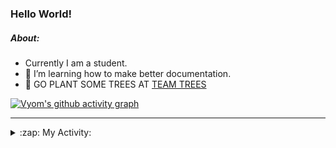 ### Hello World!

##### About:
- Currently I am a student.
- 🌱 I’m learning how to make better documentation.
- 🌱 GO PLANT SOME TREES AT [TEAM TREES](https://teamtrees.org/)

[![Vyom's github activity graph](https://activity-graph.herokuapp.com/graph?username=Vyvy-vi)](https://github.com/ashutosh00710/github-readme-activity-graph)

---
<details>
  <summary>:zap: My Activity:</summary>
  
<!--START_SECTION:waka-->
![Code Time](http://img.shields.io/badge/Code%20Time-987%20hrs%207%20mins-blue)

**I'm a Night 🦉** 

```text
🌞 Morning    90 commits     ███░░░░░░░░░░░░░░░░░░░░░░   13.7% 
🌆 Daytime    160 commits    ██████░░░░░░░░░░░░░░░░░░░   24.35% 
🌃 Evening    221 commits    ████████░░░░░░░░░░░░░░░░░   33.64% 
🌙 Night      186 commits    ███████░░░░░░░░░░░░░░░░░░   28.31%

```
📅 **I'm Most Productive on Friday** 

```text
Monday       92 commits     ███░░░░░░░░░░░░░░░░░░░░░░   14.0% 
Tuesday      103 commits    ████░░░░░░░░░░░░░░░░░░░░░   15.68% 
Wednesday    77 commits     ███░░░░░░░░░░░░░░░░░░░░░░   11.72% 
Thursday     101 commits    ███░░░░░░░░░░░░░░░░░░░░░░   15.37% 
Friday       106 commits    ████░░░░░░░░░░░░░░░░░░░░░   16.13% 
Saturday     74 commits     ██░░░░░░░░░░░░░░░░░░░░░░░   11.26% 
Sunday       104 commits    ████░░░░░░░░░░░░░░░░░░░░░   15.83%

```


📊 **This Week I Spent My Time On** 

```text
🔥 Editors: 
VS Code                  2 hrs 50 mins       █████████████████████████   100.0%

🐱‍💻 Projects: 
advent-of-code-2022      2 hrs 20 mins       ████████████████████░░░░░   82.55% 
praise                   29 mins             ████░░░░░░░░░░░░░░░░░░░░░   17.45%

```


 Last Updated on 13/12/2022 12:05:34 UTC
<!--END_SECTION:waka-->
</details>
